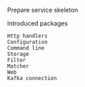 Prepare service skeleton	

Introduced packages
	
	Http handlers	
	Configuration	
	Command line	
	Storage	
	Filter	
	Matcher	
	Web	
	Kafka connection		
